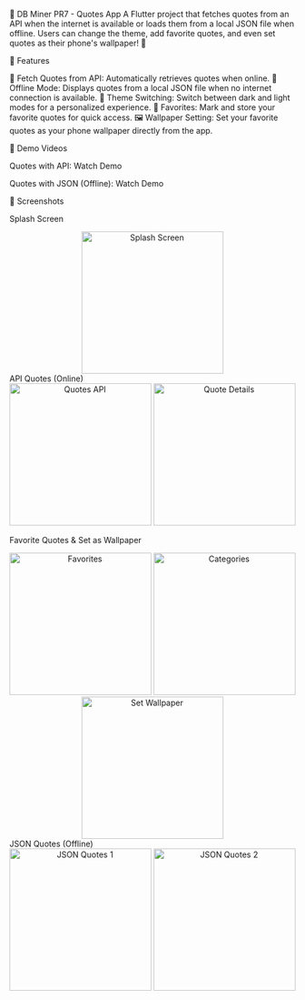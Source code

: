 📝 DB Miner PR7 - Quotes App
A Flutter project that fetches quotes from an API when the internet is available or loads them from a local JSON file when offline. Users can change the theme, add favorite quotes, and even set quotes as their phone's wallpaper! 🌟

🎉 Features

📡 Fetch Quotes from API: Automatically retrieves quotes when online.
📂 Offline Mode: Displays quotes from a local JSON file when no internet connection is available.
🌙 Theme Switching: Switch between dark and light modes for a personalized experience.
💖 Favorites: Mark and store your favorite quotes for quick access.
🖼️ Wallpaper Setting: Set your favorite quotes as your phone wallpaper directly from the app.

📲 Demo Videos

Quotes with API: Watch Demo

Quotes with JSON (Offline): Watch Demo

🚀 Screenshots

Splash Screen
<div align="center"> <img src="https://github.com/user-attachments/assets/a07ec86d-2ace-4910-ae9b-c8587f808492" alt="Splash Screen" width="250"/> </div>
API Quotes (Online)

<div align="center"> <img src="https://github.com/user-attachments/assets/d6ff802b-2080-4ed6-81d2-66be632a4429" alt="Quotes API" width="250"/> <img src="https://github.com/user-attachments/assets/32449770-8161-4bfa-ac21-0a9d94e3c414" alt="Quote Details" width="250"/> </div>

Favorite Quotes & Set as Wallpaper
<div align="center"> <img src="https://github.com/user-attachments/assets/c5658241-7606-4575-af45-a19473a24b80" alt="Favorites" width="250"/> <img src="https://github.com/user-attachments/assets/52987cf5-6f22-4ffb-9667-3debd6af61bf" alt="Categories" width="250"/> </div>

<div align="center"> <img src="https://github.com/user-attachments/assets/a030696d-be33-499f-99cc-950b5df72fa9" alt="Set Wallpaper" width="250"/> </div>
JSON Quotes (Offline)
<div align="center"> <img src="https://github.com/user-attachments/assets/f8c48ecc-952d-4cee-b96e-b7257a05b11d" alt="JSON Quotes 1" width="250"/> <img src="https://github.com/user-attachments/assets/3edf2dda-cae6-4640-812c-4ad7a658d63c" alt="JSON Quotes 2" width="250"/> </div>
